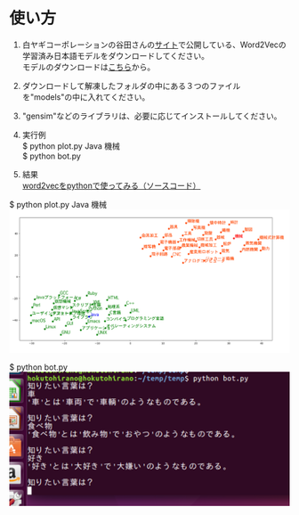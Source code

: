 # 使い方

1. 白ヤギコーポレーションの谷田さんの[サイト](http://aial.shiroyagi.co.jp/2017/02/japanese-word2vec-model-builder/)で公開している、Word2Vecの学習済み日本語モデルをダウンロードしてください。  
モデルのダウンロードは[こちら](http://public.shiroyagi.s3.amazonaws.com/latest-ja-word2vec-gensim-model.zip)から。

2. ダウンロードして解凍したフォルダの中にある３つのファイルを"models"の中に入れてください。

3. "gensim"などのライブラリは、必要に応じてインストールしてください。

4. 実行例  
$ python plot.py Java 機械  
$ python bot.py

5. 結果  
[word2vecをpythonで使ってみる（ソースコード）](https://qiita.com/hokuto_HIRANO/items/d6fc76496ee81eb11389)

$ python plot.py Java 機械
![サンプル](./sample/sample1.png)

$ python bot.py
![サンプル](./sample/sample2.png)
